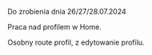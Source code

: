 Do zrobienia dnia 26/27/28.07.2024

Praca nad profilem w Home.

Osobny route profil, z edytowanie profilu.
